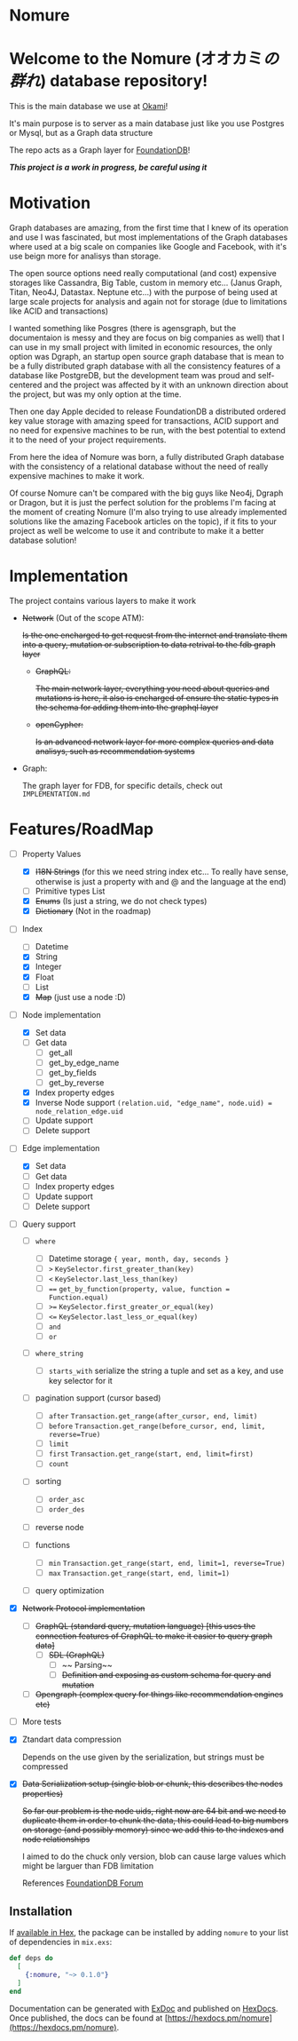 # Nomure

# Welcome to the Nomure (オオカミ*の群れ*) database repository!

This is the main database we use at [Okami](https://www.okami.io)!

It's main purpose is to server as a main database just like you use Postgres or Mysql, but as a Graph data structure

The repo acts as a Graph layer for [FoundationDB](https://www.foundationdb.org)!

***This project is a work in progress, be careful using it***


# Motivation

Graph databases are amazing, from the first time that I knew of its operation and use I was fascinated, but most implementations of the Graph databases where used at a big scale on companies like Google and Facebook, with it's use beign more for analisys than storage.

The open source options need really computational (and cost) expensive storages like Cassandra, Big Table, custom in memory etc... (Janus Graph, Titan, Neo4J, Datastax. Neptune etc...) with the purpose of being used at large scale projects for analysis and again not for storage (due to limitations like ACID and transactions)

I wanted something like Posgres (there is agensgraph, but the documentaion is messy and they are focus on big companies as well) that I can use in my small project with limited in economic resources, the only option was Dgraph, an startup open source graph database that is mean to be a fully distributed graph database with all the consistency features of a database like PostgreDB, but the development team was proud and self-centered and the project was affected by it with an unknown direction about the project, but was my only option at the time.

Then one day Apple decided to release FoundationDB a distributed ordered key value storage with amazing speed for transactions, ACID support and no need for expensive machines to be run, with the best potential to extend it to the need of your project requirements.

From here the idea of Nomure was born, a fully distributed Graph database with the consistency of a relational database without the need of really expensive machines to make it work.

Of course Nomure can't be compared with the big guys like Neo4j, Dgraph or Dragon, but it is just the perfect solution for the problems I'm facing at the moment of creating Nomure (I'm also trying to use already implemented solutions like the amazing Facebook articles on the topic), if it fits to your project as well be welcome to use it and contribute to make it a better database solution!


# Implementation

The project contains various layers to make it work

- ~~Network~~ (Out of the scope ATM):

    ~~Is the one encharged to get request from the internet and translate them into a
    query, mutation or subscription to data retrival to the fdb graph layer~~

    - ~~GraphQL:~~

        ~~The main network layer, everything you need about queries and mutations is here, it also is encharged of ensure the static types 
        in the schema for adding them into the graphql layer~~

    - ~~openCypher:~~
        
        ~~Is an advanced network layer for more complex queries and data analisys, such as recommendation systems~~

- Graph:

    The graph layer for FDB, for specific details, check out `IMPLEMENTATION.md` 


# Features/RoadMap

- [ ] Property Values
    - [x] ~~I18N Strings~~ (for this we need string index etc... To really have sense, otherwise is just a property with and @ and the language at the end)
    - [ ] Primitive types List
    - [x] ~~Enums~~ (Is just a string, we do not check types)
    - [x] ~~Dictionary~~ (Not in the roadmap)

- [ ] Index
    - [ ] Datetime
    - [x] String
    - [x] Integer
    - [x] Float
    - [ ] List
    - [x] ~~Map~~ (just use a node :D)

- [ ] Node implementation
    - [x] Set data
    - [ ] Get data
        - [ ] get_all
        - [ ] get_by_edge_name
        - [ ] get_by_fields
        - [ ] get_by_reverse
    - [x] Index property edges
    - [x] Inverse Node support `(relation.uid, "edge_name", node.uid) = node_relation_edge.uid`
    - [ ] Update support
    - [ ] Delete support

- [ ] Edge implementation
    - [x] Set data
    - [ ] Get data
    - [ ] Index property edges
    - [ ] Update support
    - [ ] Delete support

- [ ] Query support

    - [ ] `where` 
        - [ ] Datetime storage `{ year, month, day, seconds }`
        - [ ] `>` `KeySelector.first_greater_than(key)`
        - [ ] `<` `KeySelector.last_less_than(key)`
        - [ ] `==` `get_by_function(property, value, function = Function.equal)`
        - [ ] `>=` `KeySelector.first_greater_or_equal(key)`
        - [ ] `<=` `KeySelector.last_less_or_equal(key)`
        - [ ] `and`
        - [ ] `or`

    - [ ] `where_string`
        - [ ] `starts_with` serialize the string a tuple and set as a key, and use key selector for it

    - [ ] pagination support (cursor based)
        - [ ] `after` `Transaction.get_range(after_cursor, end, limit)`
        - [ ] `before` `Transaction.get_range(before_cursor, end, limit, reverse=True)`
        - [ ] `limit`
        - [ ] `first` `Transaction.get_range(start, end, limit=first)`
        - [ ] `count`

    - [ ] sorting
        - [ ] `order_asc` 
        - [ ] `order_des`

    - [ ] reverse node
    
    - [ ] functions
        - [ ] `min` `Transaction.get_range(start, end, limit=1, reverse=True)`
        - [ ] `max` `Transaction.get_range(start, end, limit=1)`

    - [ ] query optimization

- [x] ~~Network Protocol implementation~~
    - [ ] ~~GraphQL (standard query, mutation language) [this uses the connection 
    features of GraphQL to make it easier to query graph data]~~
        - [ ] ~~SDL (GraphQL)~~
            - [ ] ~~ Parsing~~
            - [ ] ~~Definition and exposing as custom schema for query and mutation~~
    - [ ] ~~Opengraph (complex query for things like recommendation engines etc)~~

- [ ] More tests

- [x] Ztandart data compression

    Depends on the use given by the serialization, but strings must be compressed

- [x] ~~Data Serialization setup (single blob or chunk, this describes the nodes properties)~~

    ~~So far our problem is the node uids, right now are 64 bit and we need to duplicate them in order to chunk
    the data, this could lead to big numbers on storage (and possibly memory) since we add this to the indexes
    and node relationships~~

    I aimed to do the chuck only version, blob can cause large values which might be larguer than FDB limitation

    References [FoundationDB Forum](https://forums.foundationdb.org/t/best-practice-of-storing-structs-should-i-pack-or-store-fields-separately/425/5)

## Installation

If [available in Hex](https://hex.pm/docs/publish), the package can be installed
by adding `nomure` to your list of dependencies in `mix.exs`:

```elixir
def deps do
  [
    {:nomure, "~> 0.1.0"}
  ]
end
```

Documentation can be generated with [ExDoc](https://github.com/elixir-lang/ex_doc)
and published on [HexDocs](https://hexdocs.pm). Once published, the docs can
be found at [https://hexdocs.pm/nomure](https://hexdocs.pm/nomure).

